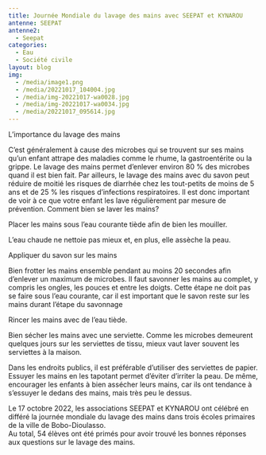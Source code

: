 ```yaml
---
title: Journée Mondiale du lavage des mains avec SEEPAT et KYNAROU
antenne: SEEPAT
antenne2:
  - Seepat
categories:
  - Eau
  - Société civile
layout: blog
img:
  - /media/image1.png
  - /media/20221017_104004.jpg
  - /media/img-20221017-wa0028.jpg
  - /media/img-20221017-wa0034.jpg
  - /media/20221017_095614.jpg
---
```

L’importance du lavage des mains


C’est généralement à cause des microbes qui se trouvent sur ses mains qu’un enfant attrape des maladies comme le rhume, la gastroentérite ou la grippe. Le lavage des mains permet d’enlever environ 80 % des microbes quand il est bien fait.
Par ailleurs, le lavage des mains avec du savon peut réduire de moitié les risques de diarrhée chez les tout-petits de moins de 5 ans et de 25 % les risques d’infections respiratoires. Il est donc important de voir à ce que votre enfant les lave régulièrement par mesure de prévention.
Comment bien se laver les mains?


Placer les mains sous l’eau courante tiède afin de bien les mouiller.

L’eau chaude ne nettoie pas mieux et, en plus, elle assèche la peau.

Appliquer du savon sur les mains

Bien frotter les mains ensemble pendant au moins 20 secondes afin d’enlever un maximum de microbes. Il faut savonner les mains au complet, y compris les ongles, les pouces et entre les doigts. Cette étape ne doit pas se faire sous l’eau courante, car il est important que le savon reste sur les mains durant l’étape du savonnage


Rincer les mains avec de l’eau tiède.


Bien sécher les mains avec une serviette. Comme les microbes demeurent quelques jours sur les serviettes de tissu, mieux vaut laver souvent les serviettes à la maison.

Dans les endroits publics, il est préférable d’utiliser des serviettes de papier. Essuyer les mains en les tapotant permet d’éviter d’irriter la peau. De même, encourager les enfants à bien assécher leurs mains, car ils ont tendance à s’essuyer le dedans des mains, mais très peu le dessus.

Le 17 octobre 2022, les associations SEEPAT et KYNAROU ont célébré en différé la journée mondiale du lavage des mains dans trois écoles primaires de la ville de Bobo-Dioulasso.\
Au total, 54 élèves ont été primés pour avoir trouvé les bonnes réponses aux questions sur le lavage des mains.
